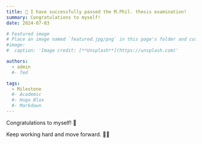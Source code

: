```yaml
---
title: 🎉 I have successfully passed the M.Phil. thesis examination!
summary: Congratulations to myself!
date: 2024-07-03

# Featured image
# Place an image named `featured.jpg/png` in this page's folder and customize its options here.
#image:
#  caption: 'Image credit: [**Unsplash**](https://unsplash.com)'

authors:
  - admin
  #- Ted

tags:
  - Milestone
  #- Academic
  #- Hugo Blox
  #- Markdown
---
```


<!-- ## Congratulations to myself! -->
Congratulations to myself! 🎉

Keep working hard and move forward. 🧑‍💻️